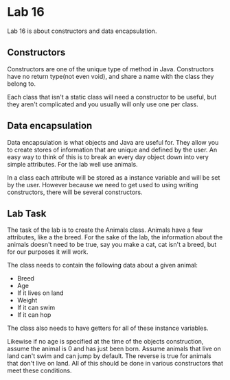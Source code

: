 # Lab 16

Lab 16 is about constructors and data encapsulation.

## Constructors

Constructors are one of the unique type of method in Java. Constructors have no return type(not even void), and share a name with the class they belong to.

Each class that isn't a static class will need a constructor to be useful, but they aren't complicated and you usually will only use one per class.

## Data encapsulation

Data encapsulation is what objects and Java are useful for. They allow you to create stores of information that are unique and defined by the user. An easy way to think of this is to break an every day object down into very simple attributes. For the lab well use animals.

In a class each attribute will be stored as a instance variable and will be set by the user. However because we need to get used to using writing constructors, there will be several constructors.


## Lab Task

The task of the lab is to create the Animals class. Animals have a few attributes, like a the breed. For the sake of the lab, the information about the animals doesn't need to be true, say you make a cat, cat isn't a breed, but for our purposes it will work.

The class needs to contain the following data about a given animal:

* Breed
* Age
* If it lives on land
* Weight
* If it can swim
* If it can hop

The class also needs to have getters for all of these instance variables.

Likewise if no age is specified at the time of the objects construction, assume the animal is 0 and has just been born. Assume animals that live on land can't swim and can jump by default. The reverse is true for animals that don't live on land. All of this should be done in various constructors that meet these conditions.
